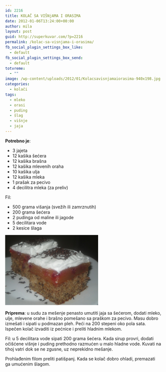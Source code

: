```yaml
---
id: 2216
title: KOLAČ SA VIŠNjAMA I ORASIMA
date: 2012-01-06T13:24:00+00:00
author: mila
layout: post
guid: http://superkuvar.com/?p=2216
permalink: /kolac-sa-visnjama-i-orasima/
fb_social_plugin_settings_box_like:
  - default
fb_social_plugin_settings_box_send:
  - default
totvreme:
  - ""
image: /wp-content/uploads/2012/01/Kolacsavisnjamaiorasima-940x198.jpg
categories:
  - kolači
tags:
  - mleko
  - orasi
  - puding
  - šlag
  - višnje
  - jaja
---
```

**Potrebno je**:

  * 3 jajeta
  * 12 kašika šećera
  * 12 kašika brašna
  * 12 kašika mlevenih oraha
  * 10 kašika ulja
  * 12 kašika mleka
  * 1 prašak za pecivo
  * 4 decilitra mleka (za preliv)

Fil:

  * 500 grama višanja (svežih ili zamrznutih)
  * 200 grama šećera
  * 2 pudinga od maline ili jagode
  * 5 decilitara vode
  * 2 kesice šlaga

<img class="alignnone size-medium wp-image-5473" src="/wp-content/uploads/2012/01/Kolacsavisnjamaiorasima-1024x768.jpg" alt="Kolacsavisnjamaiorasima" width="300" height="225" /> 

**Priprema**: u sudu za mešenje penasto umutiti jaja sa šećerom, dodati mleko, ulje, mlevene orahe i brašno pomešano sa praškom za pecivo. Masu dobro izmešati i sipati u podmazan pleh. Peći na 200 stepeni oko pola sata. Ispečen kolač izvaditi iz pećnice i preliti hladnim mlekom.

Fil: u 5 decilitara vode sipati 200 grama šećera. Kada sirup provri, dodati očišćene višnje i puding prethodno razmućen u malo hladne vode. Kuvati na tihoj vatri dok se ne zgusne, uz neprekidno mešanje.

Prohlađenim filom preliti patišpanj. Kada se kolač dobro ohladi, premazati ga umućenim šlagom.